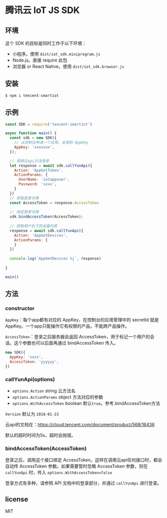 # 腾讯云 IoT JS SDK


## 环境

这个 SDK 的目标是同时工作于以下环境：

* 小程序。使用 `dist/iot_sdk.miniprogram.js`
* Node.js。直接 require 此包
* 浏览器 or React Native。使用 `dist/iot_sdk.browser.js`

## 安装

```bash
$ npm i tencent-smartiot
```

## 示例

```js
const SDK = require('tencent-smartiot')

async function main() {
  const sdk = new SDK({
    // 从控制台申请一个应用，会得到 AppKey
    AppKey: 'xxxxxxx',
  });

  // 调用云api方法登录
  let response = await sdk.callYunApi({
    Action: 'AppGetToken',
    ActionParams: {
      UserName: 'iotappuser',
      Password: 'xxxx',
    }
  })
  // 获取登录令牌
  const AccessToken = response.AccessToken
  
  // 绑定登录令牌
  sdk.bindAccessToken(AccessToken);
  
  // 获取用户名下的设备列表
  response = await sdk.callYunApi({
    Action: 'AppGetDevices',
    ActionParams: {
    }
  })
  
  console.log(`AppGetDevices %j`, response)
    
}

main()
```

## 方法

### constructor

`AppKey`：每个app都有对应的 AppKey，在控制台的应用管理中的 secretId 就是 AppKey。一个app只能操作它有权限的产品，不能跨产品操作。

`AccessToken`：登录之后服务器会返回 AccessToken，用于标记一个用户的会话。这个参数也可以后面再通过 bindAccessToken 传入。

```js
new SDK({
  AppKey: 'xxxx',
  AccessToken: 'yyyyyy',
})
```

### callYunApi(options)

* `options.Action` string 云方法名
* `options.ActionParams` object 方法对应的参数
* `options.WithAccessToken` boolean 默认`true`。参考.bindAccessToken方法 

`Version` 默认为 `2018-01-23`

云api的文档在：https://cloud.tencent.com/document/product/568/16436

默认的超时时间为5s，超时会抛错。

### bindAccessToken(AccessToken)

登录之后，调用这个接口绑定 AccessToken。这样在调用云api任何接口时，都会自动传 AccessToken 参数。如果需要暂时忽略 AccessToken 参数，则在 `callYunApi` 时，传入 `options.WithAccessToken=false`

登录方式有多种，请参照 API 文档中的登录部分，并通过 `callYunApi` 进行登录。

## license

MIT
